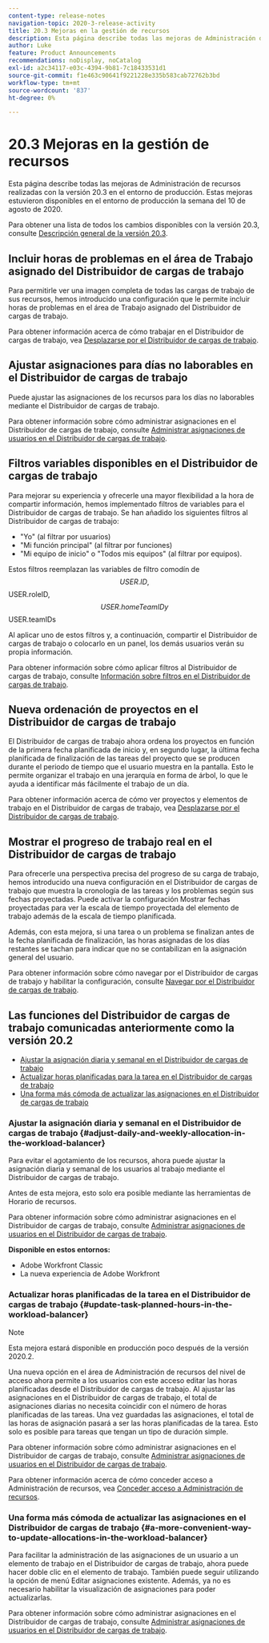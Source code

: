 ```yaml
---
content-type: release-notes
navigation-topic: 2020-3-release-activity
title: 20.3 Mejoras en la gestión de recursos
description: Esta página describe todas las mejoras de Administración de recursos realizadas con la versión 20.3 en el entorno de producción. Estas mejoras estuvieron disponibles en el entorno de producción la semana del 10 de agosto de 2020.
author: Luke
feature: Product Announcements
recommendations: noDisplay, noCatalog
exl-id: a2c34117-e03c-4394-9b81-7c18433531d1
source-git-commit: f1e463c90641f9221228e335b583cab72762b3bd
workflow-type: tm+mt
source-wordcount: '837'
ht-degree: 0%

---
```


# 20.3 Mejoras en la gestión de recursos

Esta página describe todas las mejoras de Administración de recursos realizadas con la versión 20.3 en el entorno de producción. Estas mejoras estuvieron disponibles en el entorno de producción la semana del 10 de agosto de 2020.

Para obtener una lista de todos los cambios disponibles con la versión 20.3, consulte [Descripción general de la versión 20.3](../../../product-announcements/product-releases/20.3-release-activity/20-3-release-overview.md).

## Incluir horas de problemas en el área de Trabajo asignado del Distribuidor de cargas de trabajo

Para permitirle ver una imagen completa de todas las cargas de trabajo de sus recursos, hemos introducido una configuración que le permite incluir horas de problemas en el área de Trabajo asignado del Distribuidor de cargas de trabajo.

Para obtener información acerca de cómo trabajar en el Distribuidor de cargas de trabajo, vea [Desplazarse por el Distribuidor de cargas de trabajo](../../../resource-mgmt/workload-balancer/navigate-the-workload-balancer.md).

## Ajustar asignaciones para días no laborables en el Distribuidor de cargas de trabajo

Puede ajustar las asignaciones de los recursos para los días no laborables mediante el Distribuidor de cargas de trabajo.

Para obtener información sobre cómo administrar asignaciones en el Distribuidor de cargas de trabajo, consulte [Administrar asignaciones de usuarios en el Distribuidor de cargas de trabajo](../../../resource-mgmt/workload-balancer/manage-user-allocations-workload-balancer.md).

## Filtros variables disponibles en el Distribuidor de cargas de trabajo

Para mejorar su experiencia y ofrecerle una mayor flexibilidad a la hora de compartir información, hemos implementado filtros de variables para el Distribuidor de cargas de trabajo. Se han añadido los siguientes filtros al Distribuidor de cargas de trabajo:

* &quot;Yo&quot; (al filtrar por usuarios)
* &quot;Mi función principal&quot; (al filtrar por funciones)
* &quot;Mi equipo de inicio&quot; o &quot;Todos mis equipos&quot; (al filtrar por equipos).

Estos filtros reemplazan las variables de filtro comodín de $$USER.ID, $$USER.roleID, $$USER.homeTeamID y $$USER.teamIDs

Al aplicar uno de estos filtros y, a continuación, compartir el Distribuidor de cargas de trabajo o colocarlo en un panel, los demás usuarios verán su propia información.

Para obtener información sobre cómo aplicar filtros al Distribuidor de cargas de trabajo, consulte [Información sobre filtros en el Distribuidor de cargas de trabajo](../../../resource-mgmt/workload-balancer/filter-information-workload-balancer.md).

## Nueva ordenación de proyectos en el Distribuidor de cargas de trabajo

El Distribuidor de cargas de trabajo ahora ordena los proyectos en función de la primera fecha planificada de inicio y, en segundo lugar, la última fecha planificada de finalización de las tareas del proyecto que se producen durante el periodo de tiempo que el usuario muestra en la pantalla. Esto le permite organizar el trabajo en una jerarquía en forma de árbol, lo que le ayuda a identificar más fácilmente el trabajo de un día.

Para obtener información acerca de cómo ver proyectos y elementos de trabajo en el Distribuidor de cargas de trabajo, vea [Desplazarse por el Distribuidor de cargas de trabajo](../../../resource-mgmt/workload-balancer/navigate-the-workload-balancer.md).

## Mostrar el progreso de trabajo real en el Distribuidor de cargas de trabajo

Para ofrecerle una perspectiva precisa del progreso de su carga de trabajo, hemos introducido una nueva configuración en el Distribuidor de cargas de trabajo que muestra la cronología de las tareas y los problemas según sus fechas proyectadas. Puede activar la configuración Mostrar fechas proyectadas para ver la escala de tiempo proyectada del elemento de trabajo además de la escala de tiempo planificada.

Además, con esta mejora, si una tarea o un problema se finalizan antes de la fecha planificada de finalización, las horas asignadas de los días restantes se tachan para indicar que no se contabilizan en la asignación general del usuario.

Para obtener información sobre cómo navegar por el Distribuidor de cargas de trabajo y habilitar la configuración, consulte [Navegar por el Distribuidor de cargas de trabajo](../../../resource-mgmt/workload-balancer/navigate-the-workload-balancer.md).

## Las funciones del Distribuidor de cargas de trabajo comunicadas anteriormente como la versión 20.2

* [Ajustar la asignación diaria y semanal en el Distribuidor de cargas de trabajo](#adjust-daily-and-weekly-allocation-in-the-workload-balancer)
* [Actualizar horas planificadas para la tarea en el Distribuidor de cargas de trabajo](#update-task-planned-hours-in-the-workload-balancer)
* [Una forma más cómoda de actualizar las asignaciones en el Distribuidor de cargas de trabajo](#a-more-convenient-way-to-update-allocations-in-the-workload-balancer)

### Ajustar la asignación diaria y semanal en el Distribuidor de cargas de trabajo {#adjust-daily-and-weekly-allocation-in-the-workload-balancer}

Para evitar el agotamiento de los recursos, ahora puede ajustar la asignación diaria y semanal de los usuarios al trabajo mediante el Distribuidor de cargas de trabajo.

Antes de esta mejora, esto solo era posible mediante las herramientas de Horario de recursos.

Para obtener información sobre cómo administrar asignaciones en el Distribuidor de cargas de trabajo, consulte [Administrar asignaciones de usuarios en el Distribuidor de cargas de trabajo](../../../resource-mgmt/workload-balancer/manage-user-allocations-workload-balancer.md).

**Disponible en estos entornos:**

* Adobe Workfront Classic
* La nueva experiencia de Adobe Workfront

### Actualizar horas planificadas de la tarea en el Distribuidor de cargas de trabajo {#update-task-planned-hours-in-the-workload-balancer}

>[!NOTE]
>
>Esta mejora estará disponible en producción poco después de la versión 2020.2.

Una nueva opción en el área de Administración de recursos del nivel de acceso ahora permite a los usuarios con este acceso editar las horas planificadas desde el Distribuidor de cargas de trabajo. Al ajustar las asignaciones en el Distribuidor de cargas de trabajo, el total de asignaciones diarias no necesita coincidir con el número de horas planificadas de las tareas. Una vez guardadas las asignaciones, el total de las horas de asignación pasará a ser las horas planificadas de la tarea. Esto solo es posible para tareas que tengan un tipo de duración simple.

Para obtener información sobre cómo administrar asignaciones en el Distribuidor de cargas de trabajo, consulte [Administrar asignaciones de usuarios en el Distribuidor de cargas de trabajo](../../../resource-mgmt/workload-balancer/manage-user-allocations-workload-balancer.md).

Para obtener información acerca de cómo conceder acceso a Administración de recursos, vea [Conceder acceso a Administración de recursos](../../../administration-and-setup/add-users/configure-and-grant-access/grant-access-resource-management.md).

### Una forma más cómoda de actualizar las asignaciones en el Distribuidor de cargas de trabajo {#a-more-convenient-way-to-update-allocations-in-the-workload-balancer}

Para facilitar la administración de las asignaciones de un usuario a un elemento de trabajo en el Distribuidor de cargas de trabajo, ahora puede hacer doble clic en el elemento de trabajo. También puede seguir utilizando la opción de menú Editar asignaciones existente. Además, ya no es necesario habilitar la visualización de asignaciones para poder actualizarlas.

Para obtener información sobre cómo administrar asignaciones en el Distribuidor de cargas de trabajo, consulte [Administrar asignaciones de usuarios en el Distribuidor de cargas de trabajo](../../../resource-mgmt/workload-balancer/manage-user-allocations-workload-balancer.md).
